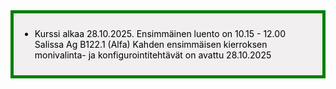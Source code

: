 <div style="color:black; border-style: solid; border-width: thick; border-color: green; padding: 10px; margin-bottom: 15px; padding: 10px; background-color: #F1EFEF;">

  <ul>
    <li>
      Kurssi alkaa 28.10.2025. Ensimmäinen luento on 10.15 - 12.00 Salissa Ag B122.1 (Alfa)
      Kahden ensimmäisen kierroksen monivalinta- ja konfigurointitehtävät on avattu 28.10.2025
    </li>
  </ul>

</div>